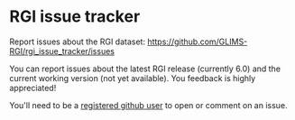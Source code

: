 # RGI issue tracker

Report issues about the RGI dataset: https://github.com/GLIMS-RGI/rgi_issue_tracker/issues 

You can report issues about the latest RGI release (currently 6.0) and the current working version (not yet available). You feedback is highly appreciated!

You'll need to be a [registered github user](https://github.com) to open or comment on an issue.

